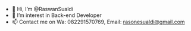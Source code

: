 - 👋 Hi, I’m @RaswanSualdi
- 👀 I’m interest in Back-end Developer
- 📫 Contact me on Wa: 082291570769, Email: rasonesualdi@gmail.com


